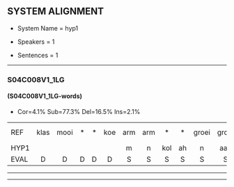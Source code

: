 
## SYSTEM ALIGNMENT

- System Name = hyp1

- Speakers = 1

- Sentences = 1

---

### S04C008V1_1LG

#### (S04C008V1_1LG-words)

- Cor=4.1%	Sub=77.3%	Del=16.5%	Ins=2.1%

|  |  |  |  |  |  |  |  |  |  |  |  |  |  |  |  |  |  |  |  |  |  |  |  |  |  |  |  |  |  |  |  |  |  |  |  |  |  |  |  |  |  |  |  |  |  |  |  |  |  |  |  |  |  |  |  |  |  |  |  |  |  |  |  |  |  |  |  |  |  |  |  |  |  |  |  |  |  |  |  |  |  |  |  |  |  |  |  |  |  |  |  |  |  |  |  |  |  |
|:--- |:---:|:---:|:---:|:---:|:---:|:---:|:---:|:---:|:---:|:---:|:---:|:---:|:---:|:---:|:---:|:---:|:---:|:---:|:---:|:---:|:---:|:---:|:---:|:---:|:---:|:---:|:---:|:---:|:---:|:---:|:---:|:---:|:---:|:---:|:---:|:---:|:---:|:---:|:---:|:---:|:---:|:---:|:---:|:---:|:---:|:---:|:---:|:---:|:---:|:---:|:---:|:---:|:---:|:---:|:---:|:---:|:---:|:---:|:---:|:---:|:---:|:---:|:---:|:---:|:---:|:---:|:---:|:---:|:---:|:---:|:---:|:---:|:---:|:---:|:---:|:---:|:---:|:---:|:---:|:---:|:---:|:---:|:---:|:---:|:---:|:---:|:---:|:---:|:---:|:---:|:---:|:---:|:---:|:---:|:---:|:---:|:---:|
| REF | klas | mooi | * | * | koe | arm | arm | * | * | groei | groei | strand | * | *(straten) | *(ben) | * | * | * | bed | eerst | voor | draai | * | * | * | * | * | * | sjaal | sjaal | herfst | * | * | * | duur | * | * | straat |  | * | * | * | * | leeuw | *x | *x | hoek | krant | hout | vriend | * | *(vrienden) | gauw | chips*(clown) | *x | *x | * | * | * | * | groen | feest | * | reis | jas | huis | * | * | paard | vijf | * | *(mus) | muts | * | nieuw | nieuw | kind | bang | * | oog |  | zacht | *x | *x | *x | *x | *x | *x | schoen | plas | neus | knoop | *(plas) | *(plassen) | * | * | plank |
| HYP1 |  |  |  |  |  | m | n | kol | ah | n | aan | lo | je | groe | d | strate | be | ut | bet | erst | voor |  |  |  |  |  |  | b | g | gr | gari | cina | j | t | heers | erst | teat | straat | mle | allee | e | te | kenikniet | zo | go | en | die | hebben | we | nog | ni | gehd | clonv | clonv | lonv | hoek | u | hat | k | dank | vor | ida | ja | kwe | uh | claship | sup | a | gore | vijf |  |  |  |  |  | ja | g | ve | be | oog | a | die | middelstuk | en | ik | nog | al | zacht | zacht | o | teaf | nu | g | op | e | plafe | bl |
| EVAL | D | D | D | D | D | S | S | S | S | S | S | S | S | S | S | S | S | S | S | S |  | D | D | D | D | D | D | S | S | S | S | S | S | S | S | S | S |  | I | S | S | S | S | S | S | S | S | S | S | S | S | S | S | S | S | S | S | S | S | S | S | S | S | S | S | S | S | S | S |  | D | D | D | D | D | S | S | S | S |  | I | S | S | S | S | S | S | S | S | S | S | S | S | S | S | S | S |
---

---
